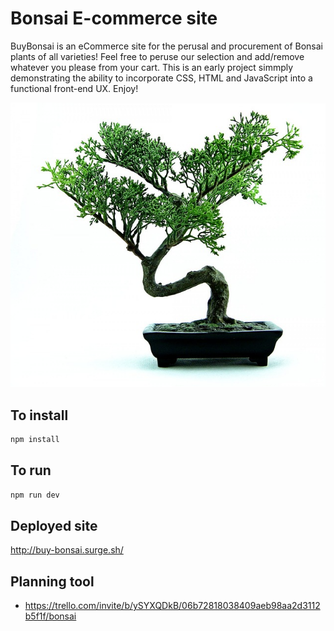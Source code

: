 # Bonsai E-commerce site

BuyBonsai is an eCommerce site for the perusal and procurement of Bonsai plants of all varieties! Feel free to peruse our selection and add/remove whatever you please from your cart. This is an early project simmply demonstrating the ability to incorporate CSS, HTML and JavaScript into a functional front-end UX. Enjoy!

![Alt text](https://github.com/TSPeterson206/buyBonsai/blob/master/bonsai-1.jpg "Screenshot")

## To install

```bash
npm install
```

## To run

```bash
npm run dev
```

## Deployed site

http://buy-bonsai.surge.sh/

## Planning tool

* https://trello.com/invite/b/ySYXQDkB/06b72818038409aeb98aa2d3112b5f1f/bonsai
